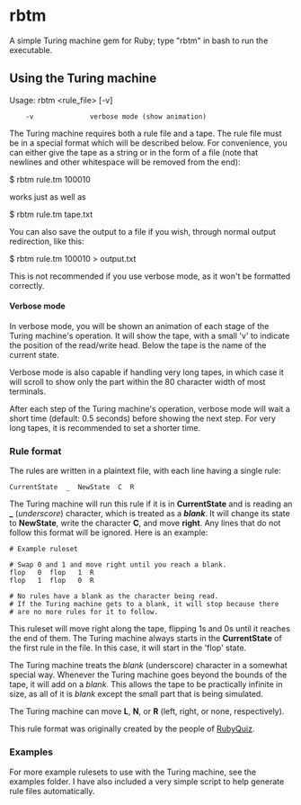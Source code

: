 # rbtm
A simple Turing machine gem for Ruby; type "rbtm" in bash to run the executable.

## Using the Turing machine
Usage: rbtm <rule_file> <tape> [-v]
```
    -v              verbose mode (show animation)
```
The Turing machine requires both a rule file and a tape. The rule file must be
in a special format which will be described below. For convenience, you can
either give the tape as a string or in the form of a file (note that newlines and other whitespace will be removed from the end):

$ rbtm rule.tm 100010

works just as well as

$ rbtm rule.tm tape.txt

You can also save the output to a file if you wish, through normal output
redirection, like this:

$ rbtm rule.tm 100010 > output.txt

This is not recommended if you use verbose mode, as it won't be formatted
correctly.

#### Verbose mode
In verbose mode, you will be shown an animation of each stage of the Turing machine's operation. It will show the tape, with a small 'v' to indicate the position of the read/write head. Below the tape is the name of the current state.

Verbose mode is also capable if handling very long tapes, in which case it will scroll to show only the part within the 80 character width of most terminals.

After each step of the Turing machine's operation, verbose mode will wait a short time (default: 0.5 seconds) before showing the next step. For very long tapes, it is recommended to set a shorter time.

### Rule format
The rules are written in a plaintext file, with each line having a single rule:
```
CurrentState  _  NewState  C  R
```
The Turing machine will run this rule if it is in **CurrentState** and is reading an **\_** (*underscore*) character, which is treated as a ***blank***. It will change its state to **NewState**, write the character **C**, and move **right**. Any lines that do not follow this format will be ignored. Here is an example:
```
# Example ruleset

# Swap 0 and 1 and move right until you reach a blank.
flop   0  flop   1  R
flop   1  flop   0  R

# No rules have a blank as the character being read.
# If the Turing machine gets to a blank, it will stop because there
# are no more rules for it to follow.
```
This ruleset will move right along the tape, flipping 1s and 0s until it reaches the end of them. The Turing machine always starts in the **CurrentState** of the first rule in the file. In this case, it will start in the 'flop' state.

The Turing machine treats the *blank* (underscore) character in a somewhat special way. Whenever the Turing machine goes beyond the bounds of the tape, it will add on a *blank*. This allows the tape to be practically infinite in size, as all of it is *blank* except the small part that is being simulated.

The Turing machine can move **L**, **N**, or **R** (left, right, or none, respectively).


This rule format was originally created by the people of [RubyQuiz](http://www.rubyquiz.strd6.com).

### Examples
For more example rulesets to use with the Turing machine, see the examples folder. I have also included a very simple script to help generate rule files automatically.
